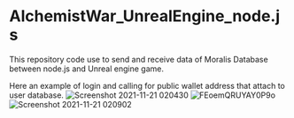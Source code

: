 # AlchemistWar_UnrealEngine_node.js
This repository code use to send and receive data of Moralis Database between node.js and Unreal engine game.

Here an example of login and calling for public wallet address that attach to user database. 
![Screenshot 2021-11-21 020430](https://user-images.githubusercontent.com/94365423/142738234-1bcb8646-9467-4f14-a2e8-8cf7ff8872b4.png)
![FEoemQRUYAY0P9o](https://user-images.githubusercontent.com/94365423/142738110-e24b0c7e-1148-4a8b-803c-749d6b18a6a5.png)
![Screenshot 2021-11-21 020902](https://user-images.githubusercontent.com/94365423/142738269-eb6ab296-c278-41f5-beda-6e6a29e6fcea.png)
